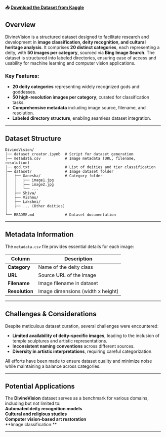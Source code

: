 **📥 [Download the Dataset from Kaggle](https://www.kaggle.com/datasets/onkarshinde02/divine-vision)**  


##  **Overview**  
DivineVision is a structured dataset designed to facilitate research and development in **image classification, deity recognition, and cultural heritage analysis**. It comprises **20 distinct categories**, each representing a deity, with **50 images per category**, sourced via **Bing Image Search**. The dataset is structured into labeled directories, ensuring ease of access and usability for machine learning and computer vision applications.  

### **Key Features:**  
- **20 deity categories** representing widely recognized gods and goddesses.  
- **50 high-resolution images per category**, curated for classification tasks.  
- **Comprehensive metadata** including image source, filename, and resolution.  
- **Labeled directory structure**, enabling seamless dataset integration.  

---

##  **Dataset Structure**  
```
DivineVision/
│── dataset_creator.ipynb  # Script for dataset generation
│── metadata.csv           # Image metadata (URL, filename, resolution)
│── god.txt                # List of deities and tier classification
│── dataset/               # Image dataset folder
│   ├── Ganesha/           # Category folder
│   │   ├── image1.jpg
│   │   ├── image2.jpg
│   │   └── ...
│   ├── Shiva/
│   ├── Vishnu/
│   ├── Lakshmi/
│   ├── ... (Other deities)
│
└── README.md              # Dataset documentation
```

---

##  **Metadata Information**  
The `metadata.csv` file provides essential details for each image:  

| **Column**    | **Description**                      |  
|--------------|--------------------------------------|  
| **Category**  | Name of the deity class             |  
| **URL**       | Source URL of the image            |  
| **Filename**  | Image filename in dataset          |  
| **Resolution**| Image dimensions (width x height)  |  

---

##  **Challenges & Considerations**  
Despite meticulous dataset curation, several challenges were encountered:  
- **Limited availability of deity-specific images**, leading to the inclusion of temple sculptures and artistic representations.  
- **Inconsistent naming conventions** across different sources.  
- **Diversity in artistic interpretations**, requiring careful categorization.  

All efforts have been made to ensure dataset quality and minimize noise while maintaining a balance across categories.  

---


##  **Potential Applications**  
The **DivineVision** dataset serves as a benchmark for various domains, including but not limited to:  
 **Automated deity recognition models**  
 **Cultural and religious studies**  
 **Computer vision-based art restoration**  
 **Image classification **  

---


